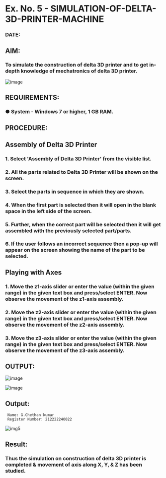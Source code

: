 # Ex. No. 5 - SIMULATION-OF-DELTA-3D-PRINTER-MACHINE

### DATE: 
## AIM:
### To simulate the construction of delta 3D printer and to get in-depth knowledge of mechatronics of delta 3D printer.

![image](https://github.com/Sellakumar1987/Ex.-No.-5---SIMULATION-OF-DELTA-3D-PRINTER-MACHINE/assets/113594316/c784471e-098f-456d-9c1b-e9f0ce56cc9b)

## REQUIREMENTS:
### ●	System - Windows 7 or higher, 1 GB RAM.

## PROCEDURE:

## Assembly of Delta 3D Printer
### 1.	Select 'Assembly of Delta 3D Printer' from the visible list.
### 2.	All the parts related to Delta 3D Printer will be shown on the screen.
### 3.	Select the parts in sequence in which they are shown.
### 4.	When the first part is selected then it will open in the blank space in the left side of the screen.
### 5.	Further, when the correct part will be selected then it will get assembled with the previously selected part/parts.
### 6.	If the user follows an incorrect sequence then a pop-up will appear on the screen showing the name of the part to be selected.

## Playing with Axes
### 1.	Move the z1-axis slider or enter the value (within the given range) in the given text box and press/select ENTER. Now observe the movement of the z1-axis assembly.
### 2.	Move the z2-axis slider or enter the value (within the given range) in the given text box and press/select ENTER. Now observe the movement of the z2-axis assembly.
### 3.	Move the z3-axis slider or enter the value (within the given range) in the given text box and press/select ENTER. Now observe the movement of the z3-axis assembly.

## OUTPUT:
![image](https://github.com/Sellakumar1987/Ex.-No.-5---SIMULATION-OF-DELTA-3D-PRINTER-MACHINE/assets/113594316/10304caa-3e0f-4c4a-bd73-3cadb477a64b)

![image](https://github.com/Sellakumar1987/Ex.-No.-5---SIMULATION-OF-DELTA-3D-PRINTER-MACHINE/assets/113594316/1f3e6b6d-0724-41dc-b7d2-15516060d066)

## Output:

```
 Name: G.Chethan kumar
 Register Number: 212222240022
```
![img5](https://github.com/Gchethankumar/Ex.-No.-5---SIMULATION-OF-DELTA-3D-PRINTER-MACHINE/assets/118348224/e366a53f-3c3e-4411-a0dc-040f2c652c85)


## Result: 
### Thus the simulation on construction of delta 3D printer is completed & movement of axis along X, Y, & Z has been studied.
